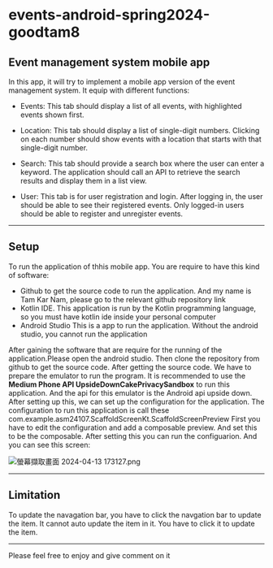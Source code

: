 ﻿# events-android-spring2024-goodtam8
## Event management system mobile app

In this app, it will try to implement a mobile app version of the event management system. It equip with different functions:

- Events: This tab should display a list of all events, with highlighted events shown first.

- Location: This tab should display a list of single-digit numbers. Clicking on each number should show events with a location that starts with that single-digit number.

- Search: This tab should provide a search box where the user can enter a keyword. The application should call an API to retrieve the search results and display them in a list view.

- User: This tab is for user registration and login. After logging in, the user should be able to see their registered events. Only logged-in users should be able to register and unregister events.
* * *
## Setup

To run the application of thhis mobile app. You are require to have this kind of software:
- Github to get the source code to run the application. And my name is Tam Kar Nam, please go to the relevant github repository link
- Kotlin IDE. This application is run by the Kotlin programming language, so you must have kotlin ide inside your personal computer
- Android Studio This is a app to run the application. Without the android studio, you cannot run the application

After gaining the software that are require for the running of the application.Please open the android studio. Then clone the repository from github to get the source code. After getting the source code. We have to prepare the emulator to run the program. It is recommended to use the **Medium Phone API UpsideDownCakePrivacySandbox** to run this application. And the api for this emulator is the Android api upside down. After setting up this, we can set up the configuration for the application. The configuration to run this application is call these com.example.asm24107.ScaffoldScreenKt.ScaffoldScreenPreview
First you have to edit the configuration and add a composable preview. And set this to be the composable. After setting this you can run the configuarion.
And you can see this screen:


![螢幕擷取畫面 2024-04-13 173127.png](:/eb9beba9f6e548428970cd3a2d6a35ea)


* * *
## Limitation
To update the navagation bar, you have to click the navgation bar to update the item. It cannot auto update the item in it. You have to click it to update the item.

* * *
Please feel free to enjoy and give comment on it 

